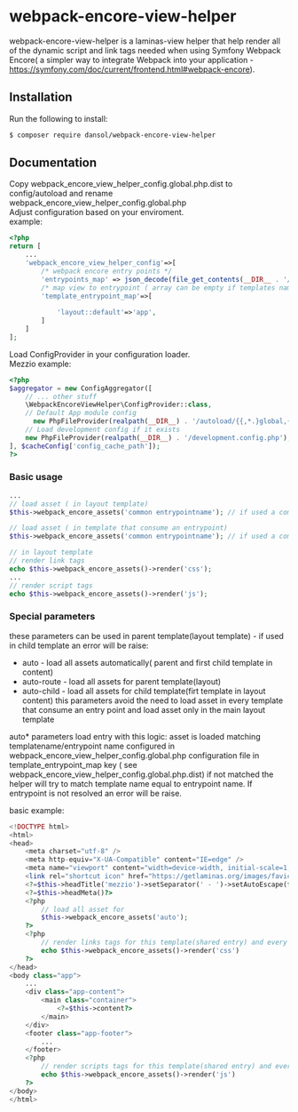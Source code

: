 # webpack-encore-view-helper

webpack-encore-view-helper is a laminas-view helper that help render all of the dynamic script and link tags needed 
when using Symfony Webpack Encore( a simpler way to integrate Webpack into your application - https://symfony.com/doc/current/frontend.html#webpack-encore).

## Installation

Run the following to install:

```bash
$ composer require dansol/webpack-encore-view-helper
```

## Documentation
Copy webpack_encore_view_helper_config.global.php.dist to config/autoload and rename webpack_encore_view_helper_config.global.php<br>
Adjust configuration based on your enviroment.<br>
example:

```php
<?php
return [
	...
    'webpack_encore_view_helper_config'=>[
		/* webpack encore entry points */
        'entrypoints_map' => json_decode(file_get_contents(__DIR__ . '/../../public/build/entrypoints.json'),true),
		/* map view to entrypoint ( array can be empty if templates name match entrypoint name when using auto* parameters */
        'template_entrypoint_map'=>[
			
			'layout::default'=>'app',
        ]
    ]
];
```

Load ConfigProvider in your configuration loader.<br>
Mezzio example:

```php
<?php
$aggregator = new ConfigAggregator([
	// ... other stuff 
    \WebpackEncoreViewHelper\ConfigProvider::class,
    // Default App module config
      new PhpFileProvider(realpath(__DIR__) . '/autoload/{{,*.}global,{,*.}local}.php'),
    // Load development config if it exists
    new PhpFileProvider(realpath(__DIR__) . '/development.config.php'),
], $cacheConfig['config_cache_path']);
?>
```
### Basic usage

```php
...
// load asset ( in layout template)
$this->webpack_encore_assets('common entrypointname'); // if used a common entry

// load asset ( in template that consume an entrypoint)
$this->webpack_encore_assets('common entrypointname'); // if used a common entry

// in layout template
// render link tags
echo $this->webpack_encore_assets()->render('css');
...
// render script tags
echo $this->webpack_encore_assets()->render('js');
```

### Special parameters
these parameters can be used in parent template(layout template) - if used in child template an error will be raise:
* auto			-  load all assets automatically( parent and first child template in content)
* auto-route	-  load all assets for parent template(layout)
* auto-child	-  load all assets for child template(firt template in layout content)
this parameters avoid the need to load asset in every template that consume an entry point and load asset only in the main layout template

auto* parameters load entry with this logic:
asset is loaded matching templatename/entrypoint name configured in webpack_encore_view_helper_config.global.php configuration file in 
template_entrypoint_map key ( see webpack_encore_view_helper_config.global.php.dist)
if not matched the helper will try to match template name equal to entrypoint name.
If entrypoint is not resolved an error will be raise.


basic example:

```php
<!DOCTYPE html>
<html>
<head>
    <meta charset="utf-8" />
    <meta http-equiv="X-UA-Compatible" content="IE=edge" />
    <meta name="viewport" content="width=device-width, initial-scale=1, shrink-to-fit=no" />
    <link rel="shortcut icon" href="https://getlaminas.org/images/favicon/favicon.ico" />
    <?=$this->headTitle('mezzio')->setSeparator(' - ')->setAutoEscape(false)?>
    <?=$this->headMeta()?>
    <?php 
		// load all asset for 
		$this->webpack_encore_assets('auto');
	?>
    <?php
		// render links tags for this template(shared entry) and every asset required for the first child template in content
		echo $this->webpack_encore_assets()->render('css')
	?> 
</head>
<body class="app">
	...
    <div class="app-content">
        <main class="container">
            <?=$this->content?> 
        </main>
    </div>
    <footer class="app-footer">
        ...
    </footer>
    <?php
		// render scripts tags for this template(shared entry) and every asset required for the first child template in content
		echo $this->webpack_encore_assets()->render('js')
	?>
</body>
</html>
```

